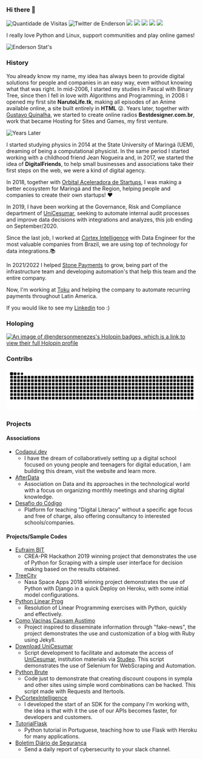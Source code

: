 ### Hi there 🐍

<p align="left">
  <!-- Contator de Visitas -->
  <img src="https://komarev.com/ghpvc/?username=endersonmenezes" alt="Quantidade de Visitas" />

  <!-- Twitter -->
  <a src="https://twitter.com/iluendido">
    <img src="https://img.shields.io/twitter/follow/iluendido?style=social" alt="Twitter de Enderson">
  </a>

  <!-- LinkedIn -->
  <a src="https://www.linkedin.com/in/endersonmenezes/">
    <img src="https://img.shields.io/twitter/url?label=LinkedIn&logo=linkedin&style=social&url=https%3A%2F%2Fwww.linkedin.com%2Fin%2Fendersonmenezes%2F">
  </a>

  <!-- Telegram -->
  <a src="https://t.me/endersonmc">
    <img src="https://img.shields.io/twitter/url?label=Telegram&logo=telegram&style=social&url=https%3A%2F%2Ft.me%2Fendersonmc">
  </a>

  <!-- Keybase -->
  <a src="https://keybase.io/enderson">
    <img src="https://img.shields.io/twitter/url?label=Keybase&logo=keybase&style=social&url=https%3A%2F%2Fkeybase.io%2Fenderson">
  </a>

  <!-- Instagram -->
  <a src="https://www.instagram.com/iluendido/">
    <img src="https://img.shields.io/twitter/url?label=Instagram&logo=instagram&style=social&url=https%3A%2F%2Fwww.instagram.com%2Filuendido%2F">
  </a>

  <!-- Reddit -->
  <a src="https://www.reddit.com/user/endersonmc">
    <img src="https://img.shields.io/twitter/url?label=Reddit&logo=reddit&style=social&url=https%3A%2F%2Fwww.reddit.com%2Fuser%2Fendersonmc">
  </a>
</p>

I really love Python and Linux, support communities and play online games!

![Enderson Stat's](https://cr-ss-service.azurewebsites.net/api/ScreenShot?widget=summary&username=endersonmenezes)

### History

You already know my name, my idea has always been to provide digital solutions for people and companies in an easy way, even without knowing what that was right. In mid-2006, I started my studies in Pascal with Binary Tree, since then I fell in love with Algorithms and Programming, in 2008 I opened my first site **NarutoLife.tk**, making all episodes of an Anime available online, a site built entirely in **HTML** 😜. Years later, together with [Gustavo Quinalha](https://github.com/gustavoquinalha), we started to create online radios **Bestdesigner.com.br**, work that became Hosting for Sites and Games, my first venture.

![Years Later](https://i.ytimg.com/vi/K5bgq69ujs4/hqdefault.jpg)

I started studying physics in 2014 at the State University of Maringá (UEM), dreaming of being a computational physicist. In the same period I started working with a childhood friend Jean Nogueira and, in 2017, we started the idea of **DigitalFriends**, to help small businesses and associations take their first steps on the web, we were a kind of digital agency.

In 2018, together with [Orbital Aceleradora de Startups](https://orbital.ac), I was making a better ecosystem for Maringá and the Region, helping people and companies to create their own startups! ❤️

In 2019, I have been working at the Governance, Risk and Compliance department of [UniCesumar](https://unicesumar.edu.br), seeking to automate internal audit processes and improve data decisions with integrations and analyzes, this job ending on September/2020.

Since the last job, I worked at [Cortex Intelligence](https://cortex-intelligence.com) with Data Engineer for the most valuable companies from Brazil, we are using top of technology for data integrations.📚

In 2021/2022 I helped [Stone Payments](http://stone.co/) to grow, being part of the infrastructure team and developing automation's that help this team and the entire company.

Now, I'm working at [Toku](https://trytoku.com) and helping the company to automate recurring payments throughout Latin America.

If you would like to see my [Linkedin](https://www.linkedin.com/in/endersonmenezes/) too :)

### Holoping

[![An image of @endersonmenezes's Holopin badges, which is a link to view their full Holopin profile](https://holopin.me/endersonmenezes)](https://holopin.io/@endersonmenezes)

### Contribs

![Contrib from Me](https://github.com/endersonmenezes/endersonmenezes/blob/output/github-contribution-grid-snake.svg)

### Projects

#### Associations

- [Codaqui.dev](https://codaqui.dev)
  - I have the dream of collaboratively setting up a digital school focused on young people and teenagers for digital education, I am building this dream, visit the website and learn more.
- [AfterData](https://afterdata.in)
  - Association on Data and its approaches in the technological world with a focus on organizing monthly meetings and sharing digital knowledge.
- [Desafio do Código](https://desafiodocodigo.com.br)
  - Platform for teaching "Digital Literacy" without a specific age focus and free of charge, also offering consultancy to interested schools/companies.

#### Projects/Sample Codes

- [Eufraim BIT](https://github.com/endersonmenezes/eufraim)
  - CREA-PR Hackathon 2019 winning project that demonstrates the use of Python for Scraping with a simple user interface for decision making based on the results obtained.
- [TreeCity](https://github.com/endersonmenezes/treecity)
  - Nasa Space Apps 2018 winning project demonstrates the use of Python with Django in a quick Deploy on Heroku, with some initial model configurations.
- [Python Linear Prog](https://github.com/endersonmenezes/python-linear-programming)
  - Resolution of Linear Programming exercises with Python, quickly and effectively.
- [Como Vacinas Causam Austimo](https://github.com/endersonmenezes/como-vacinas-causam-autismo)
  - Project inspired to disseminate information through "fake-news", the project demonstrates the use and customization of a blog with Ruby using Jekyll.
- [Download UniCesumar](https://github.com/endersonmenezes/download-slides-unicesumar)
  - Script development to facilitate and automate the access of [UniCesumar](https://unicesumar.edu.br), institution materials via [Studeo](http://studeo.unicesumar.edu.br/). This script demonstrates the use of Selenium for WebScraping and Automation.
- [Python Brute](https://github.com/endersonmenezes/pythonbrute)
  - Code just to demonstrate that creating discount coupons in sympla and other sites using simple word combinations can be hacked. This script made with Requests and Itertools.
- [PyCortexIntelligence](https://github.com/endersonmenezes/pycortexintelligence)
  - I developed the start of an SDK for the company I'm working with, the idea is that with it the use of our APIs becomes faster, for developers and customers.
- [TutorialFlask](https://github.com/endersonmenezes/tutorialflask)
  - Python tutorial in Portuguese, teaching how to use Flask with Heroku for many applications.
- [Boletim Diário de Segurança](https://github.com/endersonmenezes/boletim-diario-seguranca)
  - Send a daily report of cybersecurity to your slack channel.
